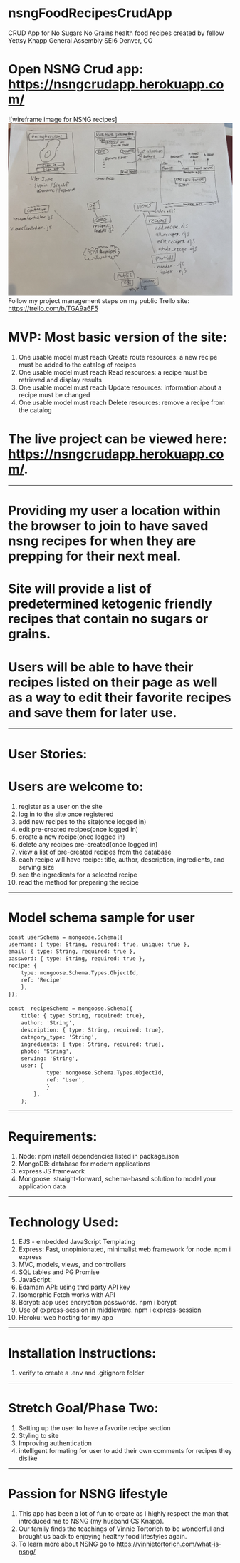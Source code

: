 # nsngFoodRecipesCrudApp
CRUD App for No Sugars No Grains health food recipes created by fellow Yettsy Knapp 
General Assembly SEI6 Denver, CO

# Open NSNG Crud app: https://nsngcrudapp.herokuapp.com/
![wireframe image for NSNG recipes]<img src="images/nsngRecipesApp.png">
Follow my project management steps on my public Trello site:  https://trello.com/b/TGA9a6F5

# MVP: Most basic version of the site: 
1. One usable model must reach Create route resources: a new recipe must be added to the catalog of recipes
1. One usable model must reach Read resources: a recipe must be retrieved and display results
1. One usable model must reach Update resources: information about a recipe must be changed
1. One usable model must reach Delete resources: remove a recipe from the catalog

# The live project can be viewed here: https://nsngcrudapp.herokuapp.com/.
____________________________________________

# Providing my user a location within the browser to join to have saved nsng recipes for when they are prepping for their next meal. 
# Site will provide a list of predetermined ketogenic friendly recipes that contain no sugars or grains. 
# Users will be able to have their recipes listed on their page as well as a way to edit their favorite recipes and save them for later use. 


________________________________________________
# User Stories:
# Users are welcome to:
1. register as a user on the site
1. log in to the site once registered
1. add new recipes to the site(once logged in)
1. edit pre-created recipes(once logged in)
1. create a new recipe(once logged in)
1. delete any recipes pre-created(once logged in)
1. view a list of pre-created recipes from the database
1. each recipe will have recipe: title, author, description, ingredients, and serving size 
1. see the ingredients for a selected recipe
1. read the method for preparing the recipe

___________________________________________
# Model schema sample for user 

    const userSchema = mongoose.Schema({
    username: { type: String, required: true, unique: true },
    email: { type: String, required: true },
    password: { type: String, required: true },
    recipe: {
        type: mongoose.Schema.Types.ObjectId,
        ref: 'Recipe'
        },
    });

    const  recipeSchema = mongoose.Schema({
        title: { type: String, required: true},
        author: 'String',
        description: { type: String, required: true},
        category_type: 'String',
        ingredients: { type: String, required: true},
        photo: 'String',
        serving: 'String',
        user: { 
                type: mongoose.Schema.Types.ObjectId,
                ref: 'User',
                }
            },
        );
___________________________________________
# Requirements:
1. Node: npm install dependencies listed in package.json
1. MongoDB: database for modern applications
1. express JS framework
1. Mongoose: straight-forward, schema-based solution to model your application data
_____________________________________________
# Technology Used:
1. EJS - embedded JavaScript Templating
1. Express: Fast, unopinionated, minimalist web framework for node. npm i express
1. MVC, models, views, and controllers
1. SQL tables and PG Promise
1. JavaScript:
1. Edamam API: using thrd party API key
1. Isomorphic Fetch works with API 
1. Bcrypt: app uses encryption passwords. npm i bcrypt
1. Use of express-session in middleware. npm i express-session
1. Heroku: web hosting for my app
_____________________________________________
# Installation Instructions:
1. verify to create a .env and .gitignore folder 
_____________________________________________

# Stretch Goal/Phase Two:
1. Setting up the user to have a favorite recipe section
1. Styling to site
1. Improving authentication
1. intelligent formating for user to add their own comments for recipes they dislike
_______________________________________________
# Passion for NSNG lifestyle
1. This app has been a lot of fun to create as I highly respect the man that introduced me to NSNG (my husband CS Knapp). 
1. Our family finds the teachings of Vinnie Tortorich to be wonderful and brought us back to enjoying healthy food lifestyles again. 
1. To learn more about NSNG go to https://vinnietortorich.com/what-is-nsng/